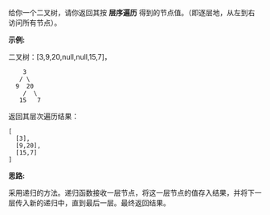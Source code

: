 给你一个二叉树，请你返回其按 **层序遍历** 得到的节点值。（即逐层地，从左到右访问所有节点）。

**示例:**

二叉树：[3,9,20,null,null,15,7]，

```
    3
   / \
  9  20
    /  \
   15   7
```

返回其层次遍历结果：

```
[
  [3],
  [9,20],
  [15,7]
]
```

**思路:**

采用递归的方法。递归函数接收一层节点，将这一层节点的值存入结果，并将下一层传入新的递归中，直到最后一层。最终返回结果。
